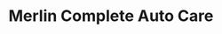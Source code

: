 ---
title: "Merlin Complete Auto Care"
url: /hanover-park/merlin-complete-auto-care/
shop: Autowerkstatt
---
